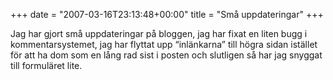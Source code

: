 +++
date = "2007-03-16T23:13:48+00:00"
title = "Små uppdateringar"
+++

Jag har gjort små uppdateringar på bloggen, jag har fixat en liten bugg i kommentarsystemet, jag har flyttat upp &#8220;inlänkarna&#8221; till högra sidan istället för att ha dom som en lång rad sist i posten och slutligen så har jag snyggat till formuläret lite.

<small></small>
